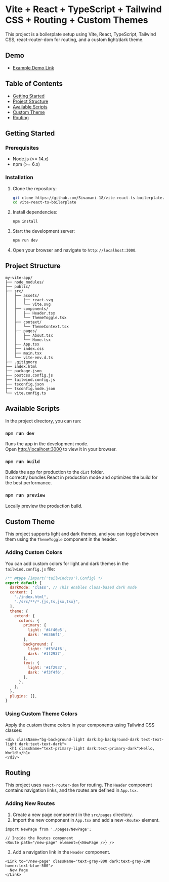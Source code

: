 # Vite + React + TypeScript + Tailwind CSS + Routing + Custom Themes

This project is a boilerplate setup using Vite, React, TypeScript, Tailwind CSS, react-router-dom for routing, and a custom light/dark theme.


## Demo

- <a href="https://sivamani-18.github.io/vite-react-ts-boilerplate/" target="_blank">Example Demo Link</a>

## Table of Contents

- [Getting Started](#getting-started)
- [Project Structure](#project-structure)
- [Available Scripts](#available-scripts)
- [Custom Theme](#custom-theme)
- [Routing](#routing)


## Getting Started

### Prerequisites

- Node.js (>= 14.x)
- npm (>= 6.x)

### Installation

1. Clone the repository:

   ```sh
   git clone https://github.com/Sivamani-18/vite-react-ts-boilerplate.git
   cd vite-react-ts-boilerplate

   ```

2. Install dependencies:

   ```sh
   npm install
   ```

3. Start the development server:

   ```sh
   npm run dev
   ```

4. Open your browser and navigate to `http://localhost:3000`.

## Project Structure

```
my-vite-app/
├── node_modules/
├── public/
├── src/
│   ├── assets/
│   │   ├── react.svg
│   │   └── vite.svg
│   ├── components/
│   │   ├── Header.tsx
│   │   └── ThemeToggle.tsx
│   ├── context/
│   │   └── ThemeContext.tsx
│   ├── pages/
│   │   ├── About.tsx
│   │   └── Home.tsx
│   ├── App.tsx
│   ├── index.css
│   ├── main.tsx
│   └── vite-env.d.ts
├── .gitignore
├── index.html
├── package.json
├── postcss.config.js
├── tailwind.config.js
├── tsconfig.json
├── tsconfig.node.json
└── vite.config.ts
```

## Available Scripts

In the project directory, you can run:

### `npm run dev`

Runs the app in the development mode.\
Open [http://localhost:3000](http://localhost:3000) to view it in your browser.

### `npm run build`

Builds the app for production to the `dist` folder.\
It correctly bundles React in production mode and optimizes the build for the best performance.

### `npm run preview`

Locally preview the production build.

## Custom Theme

This project supports light and dark themes, and you can toggle between them using the `ThemeToggle` component in the header.

### Adding Custom Colors

You can add custom colors for light and dark themes in the `tailwind.config.js` file:

```js
/** @type {import('tailwindcss').Config} */
export default {
  darkMode: 'class', // This enables class-based dark mode
  content: [
    "./index.html",
    "./src/**/*.{js,ts,jsx,tsx}",
  ],
  theme: {
    extend: {
      colors: {
        primary: {
          light: '#4f46e5',
          dark: '#6366f1',
        },
        background: {
          light: '#f3f4f6',
          dark: '#1f2937',
        },
        text: {
          light: '#1f2937',
          dark: '#f3f4f6',
        },
      },
    },
  },
  plugins: [],
}
```

### Using Custom Theme Colors

Apply the custom theme colors in your components using Tailwind CSS classes:

```tsx
<div className="bg-background-light dark:bg-background-dark text-text-light dark:text-text-dark">
  <h1 className="text-primary-light dark:text-primary-dark">Hello, World!</h1>
</div>
```

## Routing

This project uses `react-router-dom` for routing. The `Header` component contains navigation links, and the routes are defined in `App.tsx`.

### Adding New Routes

1. Create a new page component in the `src/pages` directory.
2. Import the new component in `App.tsx` and add a new `<Route>` element.

```tsx
import NewPage from './pages/NewPage';

// Inside the Routes component
<Route path="/new-page" element={<NewPage />} />
```

3. Add a navigation link in the `Header` component.

```tsx
<Link to="/new-page" className="text-gray-800 dark:text-gray-200 hover:text-blue-500">
  New Page
</Link>
```


